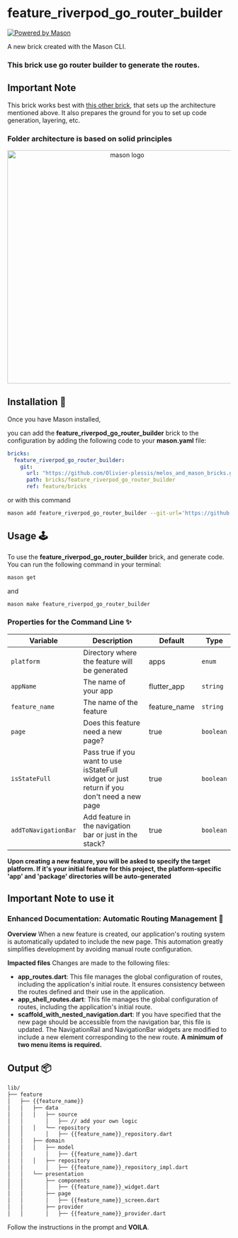 # feature_riverpod_go_router_builder

[![Powered by Mason](https://img.shields.io/endpoint?url=https%3A%2F%2Ftinyurl.com%2Fmason-badge)](https://github.com/felangel/mason)

A new brick created with the Mason CLI.
### This brick use go router builder to generate the routes.
## Important Note

This brick works best with [this other brick](https://github.com/Olivier-plessis/melos_and_mason_bricks/tree/feature/melos_starter_app), that sets up the architecture mentioned above. It also prepares the ground for you to set up code generation, layering, etc.

### Folder architecture is based on solid principles

<p align="center">
<img src="https://miro.medium.com/v2/resize:fit:4800/format:webp/0*1w080Y72qaOdoC3W.png" height="525" alt="mason logo" />
</p>

## Installation 🚀

Once you have Mason installed,

you can add the **feature_riverpod_go_router_builder** brick to the configuration by adding the following code to your **mason.yaml** file:

``` yaml
bricks:
  feature_riverpod_go_router_builder:
    git:
      url: "https://github.com/Olivier-plessis/melos_and_mason_bricks.git"
      path: bricks/feature_riverpod_go_router_builder
      ref: feature/bricks
```

or with this command

```sh
mason add feature_riverpod_go_router_builder --git-url='https://github.com/Olivier-plessis/melos_and_mason_bricks.git' --git-path='bricks/feature_riverpod_go_router_builder' --git-ref='feature/bricks'
```

## Usage 🕹️

To use the **feature_riverpod_go_router_builder** brick, and generate code. You can run the following command in your terminal:

``` sh
mason get
```

and

``` sh
mason make feature_riverpod_go_router_builder
```

### Properties for the Command Line ✨

| Variable             | Description                                                | Default                                         | Type     |
| -------------------- | ---------------------------------------------------------- | ----------------------------------------------- | -------- |
| `platform`            | Directory where the feature will be generated             | apps                                     | `enum`  |
| `appName`             | The name of your app                                       | flutter_app                                     | `string` |
| `feature_name`        | The name of the feature                                    | feature_name                                     | `string` |
| `page`                | Does this feature need a new page?                         | true                                            | `boolean`|
| `isStateFull`         | Pass true if you want to use isStateFull widget or just return if you don't need a new page | true                                            | `boolean`|
| `addToNavigationBar`    |  Add feature in the navigation bar or just in the stack? | true                                            | `boolean`|


**Upon creating a new feature, you will be asked to specify the target platform. If it's your initial feature for this project, the platform-specific 'app' and 'package' directories will be auto-generated**

## Important Note to use it

### Enhanced Documentation: Automatic Routing Management 📖

**Overview**
When a new feature is created, our application's routing system is automatically updated to include the new page. This automation greatly simplifies development by avoiding manual route configuration.

**Impacted files**
Changes are made to the following files:


 - **app_routes.dart**: This file manages the global configuration of routes, including the application's initial route. It ensures consistency between the routes defined and their use in the application.
  - **app_shell_routes.dart**: This file manages the global configuration of routes, including the application's initial route.
 - **scaffold_with_nested_navigation.dart**: If you have specified that the new page should be accessible from the navigation bar, this file is updated. The NavigationRail and NavigationBar widgets are modified to include a new element corresponding to the new route.
**A minimum of two menu items is required.**


## Output 📦

``` sh
lib/
├── feature
│   ├── {{feature_name}}
│   │   ├── data
│   │   │   ├── source
│   │       │   ├── // add your own logic
│   │   │   └── repository
│   │       │   ├── {{feature_name}}_repository.dart
│   │   ├── domain
│   │   │   ├── model
│   │       │   ├── {{feature_name}}.dart
│   │   │   ├── repository
│   │       │   ├── {{feature_name}}_repository_impl.dart
│   │   └── presentation
│   │       ├── components
│   │       │   ├── {{feature_name}}_widget.dart
│   │       ├── page
│   │       │   ├── {{feature_name}}_screen.dart
│   │       ├── provider
│   │       │   ├── {{feature_name}}_provider.dart
 ```

Follow the instructions in the prompt and **VOILA**.
